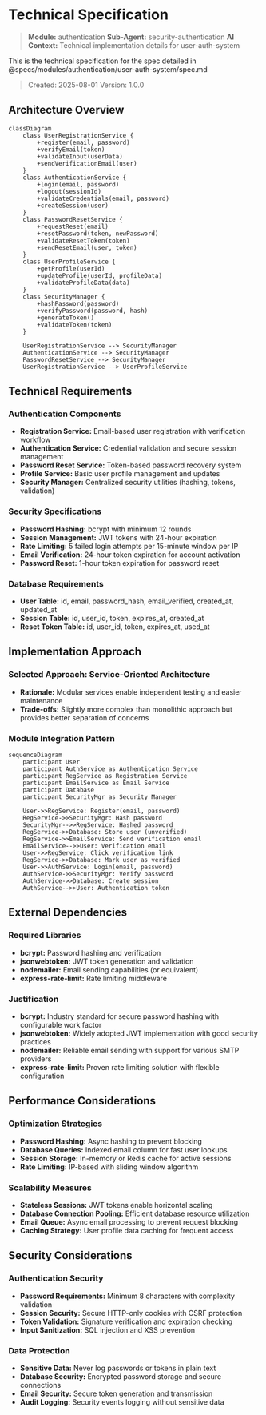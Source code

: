 # Technical Specification

> **Module:** authentication
> **Sub-Agent:** security-authentication
> **AI Context:** Technical implementation details for user-auth-system

This is the technical specification for the spec detailed in @specs/modules/authentication/user-auth-system/spec.md

> Created: 2025-08-01
> Version: 1.0.0

## Architecture Overview

```mermaid
classDiagram
    class UserRegistrationService {
        +register(email, password)
        +verifyEmail(token)
        +validateInput(userData)
        +sendVerificationEmail(user)
    }
    class AuthenticationService {
        +login(email, password)
        +logout(sessionId)
        +validateCredentials(email, password)
        +createSession(user)
    }
    class PasswordResetService {
        +requestReset(email)
        +resetPassword(token, newPassword)
        +validateResetToken(token)
        +sendResetEmail(user, token)
    }
    class UserProfileService {
        +getProfile(userId)
        +updateProfile(userId, profileData)
        +validateProfileData(data)
    }
    class SecurityManager {
        +hashPassword(password)
        +verifyPassword(password, hash)
        +generateToken()
        +validateToken(token)
    }
    
    UserRegistrationService --> SecurityManager
    AuthenticationService --> SecurityManager
    PasswordResetService --> SecurityManager
    UserRegistrationService --> UserProfileService
```

## Technical Requirements

### Authentication Components
- **Registration Service:** Email-based user registration with verification workflow
- **Authentication Service:** Credential validation and secure session management
- **Password Reset Service:** Token-based password recovery system
- **Profile Service:** Basic user profile management and updates
- **Security Manager:** Centralized security utilities (hashing, tokens, validation)

### Security Specifications
- **Password Hashing:** bcrypt with minimum 12 rounds
- **Session Management:** JWT tokens with 24-hour expiration
- **Rate Limiting:** 5 failed login attempts per 15-minute window per IP
- **Email Verification:** 24-hour token expiration for account activation
- **Password Reset:** 1-hour token expiration for password reset

### Database Requirements
- **User Table:** id, email, password_hash, email_verified, created_at, updated_at
- **Session Table:** id, user_id, token, expires_at, created_at
- **Reset Token Table:** id, user_id, token, expires_at, used_at

## Implementation Approach

### Selected Approach: Service-Oriented Architecture
- **Rationale:** Modular services enable independent testing and easier maintenance
- **Trade-offs:** Slightly more complex than monolithic approach but provides better separation of concerns

### Module Integration Pattern

```mermaid
sequenceDiagram
    participant User
    participant AuthService as Authentication Service
    participant RegService as Registration Service
    participant EmailService as Email Service
    participant Database
    participant SecurityMgr as Security Manager
    
    User->>RegService: Register(email, password)
    RegService->>SecurityMgr: Hash password
    SecurityMgr-->>RegService: Hashed password
    RegService->>Database: Store user (unverified)
    RegService->>EmailService: Send verification email
    EmailService-->>User: Verification email
    User->>RegService: Click verification link
    RegService->>Database: Mark user as verified
    User->>AuthService: Login(email, password)
    AuthService->>SecurityMgr: Verify password
    AuthService->>Database: Create session
    AuthService-->>User: Authentication token
```

## External Dependencies

### Required Libraries
- **bcrypt:** Password hashing and verification
- **jsonwebtoken:** JWT token generation and validation
- **nodemailer:** Email sending capabilities (or equivalent)
- **express-rate-limit:** Rate limiting middleware

### Justification
- **bcrypt:** Industry standard for secure password hashing with configurable work factor
- **jsonwebtoken:** Widely adopted JWT implementation with good security practices
- **nodemailer:** Reliable email sending with support for various SMTP providers
- **express-rate-limit:** Proven rate limiting solution with flexible configuration

## Performance Considerations

### Optimization Strategies
- **Password Hashing:** Async hashing to prevent blocking
- **Database Queries:** Indexed email column for fast user lookups
- **Session Storage:** In-memory or Redis cache for active sessions
- **Rate Limiting:** IP-based with sliding window algorithm

### Scalability Measures
- **Stateless Sessions:** JWT tokens enable horizontal scaling
- **Database Connection Pooling:** Efficient database resource utilization
- **Email Queue:** Async email processing to prevent request blocking
- **Caching Strategy:** User profile data caching for frequent access

## Security Considerations

### Authentication Security
- **Password Requirements:** Minimum 8 characters with complexity validation
- **Session Security:** Secure HTTP-only cookies with CSRF protection
- **Token Validation:** Signature verification and expiration checking
- **Input Sanitization:** SQL injection and XSS prevention

### Data Protection
- **Sensitive Data:** Never log passwords or tokens in plain text
- **Database Security:** Encrypted password storage and secure connections
- **Email Security:** Secure token generation and transmission
- **Audit Logging:** Security events logging without sensitive data